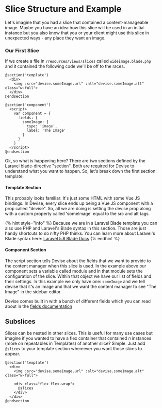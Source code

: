 # Slice Structure and Example

Let's imagine that you had a slice that contained a content-manageable image. Maybe you have an idea how this slice will be used in an initial instance but you also know that you or your client might use this slice in unexpected ways - any place they want an image.

### Our First Slice

If we create a file in `/resources/views/slices` called `wideimage.blade.php` and it contained the following code we'll be off to the races.

```text
@section('template')
  <div>
    <img :src="devise.someImage.url" :alt="devise.someImage.alt" class="w-full">
  </div>
@endsection

@section('component')
  <script>
    var component = {
      fields: {
        someImage: {
          type: 'image',
          label: 'The Image'
        }
      }
    }
  </script>
@endsection
```

Ok, so what is happening here? There are two sections defined by the Laravel blade-directive "section". Both are required for Devise to understand what you want to happen. So, let's break down the first section: template.

#### Template Section

This probably looks familiar: It's just some HTML with some Vue JS bindings. In Devise, every slice ends up being a Vue JS component with a prop called "devise". So, all we are doing is setting the devise prop along with a custom property called 'someImage' equal to the src and alt tags.

{% hint style="info" %}
Because we are in a Laravel Blade template you can also use PHP and Laravel's Blade syntax in this section. Those are just handy shortcuts to do nifty PHP thinks. You can learn more about Laravel's Blade syntax here: [Laravel 5.8 Blade Docs](https://laravel.com/docs/5.8/blade)
{% endhint %}

#### Component Section

The script section tells Devise about the fields that we want to provide to the content manager when this slice is used. In the example above our component sets a variable called module and in that module sets the configuration of the slice. Within that object we have our list of fields and their settings. In this example we only have one: `someImage` and we tell devise that it's an image and that we want the content manager to see "The Image" in the sidebar editor.

Devise comes built in with a bunch of different fields which you can read about in the [fields documentation](../fields/)

## Subslices

Slices can be nested in other slices. This is useful for many use cases but imagine if you wanted to have a flex container that contained _n_ instances \(more on repeatables in Templates\) of another slice? Simple: Just add `@slices` to your template section whereever you want those slices to appear.

```text
@section('template')
  <div>
    <img :src="devise.someImage.url" :alt="devise.someImage.alt" class="w-full">

    <div class="flex flex-wrap">
      @slices
    </div>
  </div>
@endsection
```

## 

